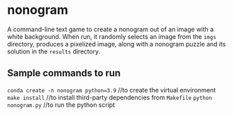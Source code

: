 # nonogram
A command-line text game to create a nonogram out of an image with a white background. When run, it randomly
selects an image from the `imgs` directory, produces a pixelized image, along with a nonogram puzzle and its
solution in the `results` directory.

## Sample commands to run
`conda create -n nonogram python=3.9` //to create the virtual environment
`make install` //to install third-party dependencies from `Makefile`
`python nonogram.py` //to run the python script
